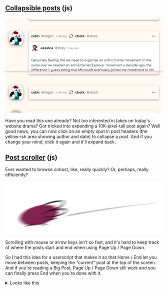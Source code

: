 ## [Collapsible posts](cohost-collapsible-posts.user.js) (js)

![](cohost-collapsible-posts.png)

Have you read this one already? Not too interested in takes on today's website drama? Got tricked into expanding a 10K-pixel-tall post again? Well good news, you can now click on an empty spot in post headers (the yellow-ish area showing author and date) to collapse a post. And if you change your mind, click it again and it'll expand back.

## [Post scroller](cohost-post-scroller.user.js) (js)

Ever wanted to browse cohost, like, really quickly? Or, perhaps, really efficiently?

![](cohost-post-scroller.png)

Scrolling with mouse or arrow keys isn't so fast, and it's hard to keep track of where the posts start and end when using Page Up / Page Down.

So I had this idea for a userscript that makes it so that Home / End let you move between posts, keeping the "current" post at the top of the screen. And if you're reading a Big Post, Page Up / Page Down still work and you can finally press End when you're done with it.

<details><summary>Looks like this</summary>

![](./cohost-post-scroller.gif?v1)

</details>
